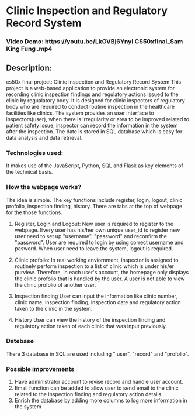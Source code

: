 # Clinic Inspection and Regulatory Record System
### Video Demo: <https://youtu.be/LkOVBj6YnyI> CS50xfinal_Sam King Fung .mp4
## Description: 
cs50x final project: Clinic Inspection and Regulatory Record System
This project is a web-based application to provide an electronic system for recording clinic inspection findings and regulatory actions issued to the clinic by regualatory body. It is designed for clinic inspectors of regulatory body who are required to conduct routine inspection in the healthcare facilities like clinics. The system provides an user interface to inspectors(user), when there is irregularity or area to be improved related to patient safety issue, inspector can record the information in the system after the inspection. The date is stored in SQL database which is easy for data analysis and data retrieval. 

### Technologies used:
It makes use of the JavaScript, Python, SQL and Flask as key elements of the technical basis. 

### How the webpage works?
The idea is simple. The key functions include register, login, logout, clinic profolio, inspection finding, history. There are tabs at the top of webpage for the those functions.

1. Register, Login and Logout:
New user is required to register to the webpage. Every user has his/her own unique user_id to register new user need to set up "username", "password" and reconfirm the "password".
User are required to login by using correct username and pasword.
When user need to leave the system, logout is required. 

2. Clinic profolio:
In real working enviornment, inspector is assigned to routinely perform inspection to a list of clinic which is under his/er purview. Therefore, in each user's account, the homepage only displays the clinic profolio that is handled by the user. A user is not able to view the clinic profolio of another user.

3. Inspection finding
User can input the information like clinic number, clinic name, inspection finding, inspection date and regulatory action taken to the clinic in the system.

4. History
User can view the history of the inspection finding and regulatory action taken of each clinic that was input previously.

### Datebase
There 3 database in SQL are used including " user", "record" and "profolio". 

### Possible improvements
1. Have administrator account to revise record and handle user account.
2. Email function can be added to allow user to send email to the clinic related to the inspection finding and regulatory action details.
3. Enrich the database by adding more columns to log more information in the system
